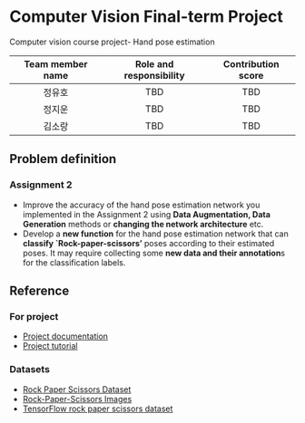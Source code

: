 # Computer Vision Final-term Project

Computer vision course project- Hand pose estimation

| Team member name | Role and responsibility | Contribution score |
| :--------------: | :---------------------: | :----------------: |
|      정유호      |           TBD           |        TBD         |
|      정지운      |           TBD           |        TBD         |
|      김소랑      |           TBD           |        TBD         |

## Problem definition

### Assignment 2

- Improve the accuracy of the hand pose estimation network you implemented in the Assignment 2 using **Data Augmentation, Data Generation** methods or **changing the network architecture** etc.
- Develop a **new function** for the hand pose estimation network that can **classify `Rock-paper-scissors’** poses according to their estimated poses. It may require collecting some **new data and their annotation**s for the classification labels.

## Reference

### For project

- [Project documentation](https://docs.google.com/document/d/1iPUQRkmHUErm2oIvBxyi5orJ25cLtbkMdiuc6MEMdkc/edit)
- [Project tutorial](https://www.notion.so/CSE48001_Final-Project-Data-Augmentation-Tutorial_kor-c07a3b43a122429db5b2d3553213a65c)

### Datasets

- [Rock Paper Scissors Dataset](https://www.kaggle.com/sanikamal/rock-paper-scissors-dataset)
- [Rock-Paper-Scissors Images](https://www.kaggle.com/drgfreeman/rockpaperscissors)
- [TensorFlow rock paper scissors dataset](https://www.tensorflow.org/datasets/catalog/rock_paper_scissors)